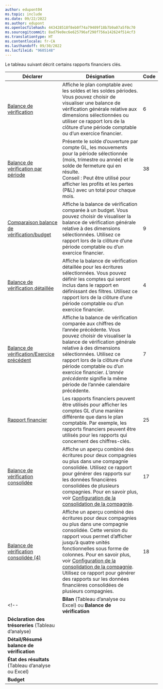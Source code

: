 ```yaml
---
author: edupont04
ms.topic: include
ms.date: 09/22/2022
ms.author: edupont
ms.openlocfilehash: 443428518f8eb0f74a79409f18b7b9a07a5f0c70
ms.sourcegitcommit: 8ad79e0ec6e625796af298f756a142624f514cf3
ms.translationtype: HT
ms.contentlocale: fr-CA
ms.lasthandoff: 09/30/2022
ms.locfileid: "9605148"
---
```

Le tableau suivant décrit certains rapports financiers clés.

| Déclarer | Désignation | Code | 
|--|--|--|
| [Balance de vérification](https://businesscentral.dynamics.com?report=6) | Affiche le plan comptable avec les soldes et les soldes périodes. Vous pouvez choisir de visualiser une balance de vérification générale relative aux dimensions sélectionnées ou utiliser ce rapport lors de la clôture d’une période comptable ou d’un exercice financier. | 6 |
| [Balance de vérification par période](https://businesscentral.dynamics.com?report=38) | Présente le solde d’ouverture par compte GL, les mouvements pour la période sélectionnée (mois, trimestre ou année) et le solde de fermeture qui en résulte. <br>Conseil : Peut être utilisé pour afficher les profits et les pertes (P&L) avec un total pour chaque mois.| 38 |
| [Comparaison balance de vérification/budget](https://businesscentral.dynamics.com?report=9) | Affiche la balance de vérification comparée à un budget. Vous pouvez choisir de visualiser la balance de vérification générale relative à des dimensions sélectionnées. Utilisez ce rapport lors de la clôture d’une période comptable ou d’un exercice financier. | 9 |
| [Balance de vérification détaillée](https://businesscentral.dynamics.com?report=4) | Affiche la balance de vérification détaillée pour les écritures sélectionnées. Vous pouvez définir les comptes qui seront inclus dans le rapport en définissant des filtres. Utilisez ce rapport lors de la clôture d’une période comptable ou d’un exercice financier. | 4 |
| [Balance de vérification/Exercice précédent](https://businesscentral.dynamics.com?report=7) | Affiche la balance de vérification comparée aux chiffres de l’année précédente. Vous pouvez choisir de visualiser la balance de vérification générale relative à des dimensions sélectionnées. Utilisez ce rapport lors de la clôture d’une période comptable ou d’un exercice financier. *L’année précédente* signifie la même période de l’année calendaire précédente. | 7 | 
| [Rapport financier](https://businesscentral.dynamics.com?report=25) | Les rapports financiers peuvent être utilisés pour afficher les comptes GL d’une manière différente que dans le plan comptable. Par exemple, les rapports financiers peuvent être utilisés pour les rapports qui concernent des chiffres-clés. | 25 |
|[Balance de vérification consolidée](https://businesscentral.dynamics.com?report=10007)|Affiche un aperçu combiné des écritures pour deux compagnies ou plus dans une compagnie consolidée. Utilisez ce rapport pour générer des rapports sur les données financières consolidées de plusieurs compagnies. Pour en savoir plus, voir [Configuration de la consolidation de la compagnie](../finance-consolidated-company-reporting-setup.md).|17|
|[Balance de vérification consolidée (4)](https://businesscentral.dynamics.com?report=10008)|Affiche un aperçu combiné des écritures pour deux compagnies ou plus dans une compagnie consolidée. Cette version du rapport vous permet d’afficher jusqu’à quatre unités fonctionnelles sous forme de colonnes. Pour en savoir plus, voir [Configuration de la consolidation de la compagnie](../finance-consolidated-company-reporting-setup.md). Utilisez ce rapport pour générer des rapports sur les données financières consolidées de plusieurs compagnies.|18|
<!-- | **Bilan** (Tableau d’analyse ou Excel) ou **Balance de vérification** |  |  |
| **Déclaration des trésoreries** (Tableau d’analyse) |  |  |
| **Détail/Résumé balance de vérification** |  |  |
| **État des résultats** (Tableau d’analyse ou Excel) |  |  |
| **Budget** |  |  | -->
